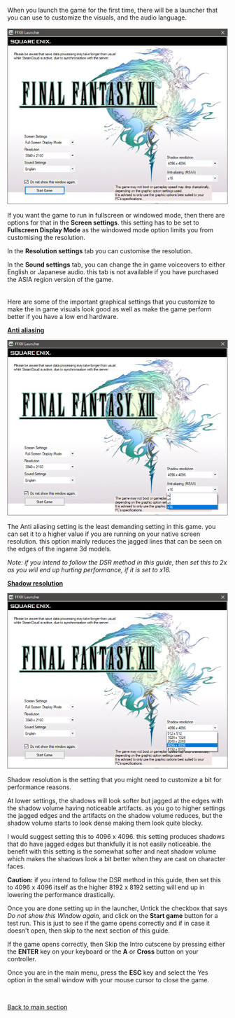 When you launch the game for the first time, there will be a launcher that you can use to customize the visuals, and the audio language.
<br><br>
![img](images/launcher/launcher.png)

If you want the game to run in fullscreen or windowed mode, then there are options for that in the **Screen settings**. this setting has to be set to **Fullscreen Display Mode** as the windowed mode option limits 
you from customising the resolution.

In the **Resolution settings** tab you can customise the resolution.

In the **Sound settings** tab, you can change the in game voiceovers to either English or Japanese audio. this tab is not available if you have purchased the ASIA region version of the game.
<br><br><br>
Here are some of the important graphical settings that you customize to make the in game visuals look good as well as make the game perform better if you have a low end hardware.
<br>

**<ins>Anti aliasing</ins>**

![img](images/launcher/launcher_aa.png)

The Anti aliasing setting is the least demanding setting in this game. you can set it to a higher value if you are running on your native screen resolution. this option mainly reduces the jagged lines that can be seen on the edges of the ingame 3d models.

*Note: if you intend to follow the DSR method in this guide, then set this to 2x as you will end up hurting performance, if it is set to x16.*
<br>

**<ins>Shadow resolution</ins>**

![img](images/launcher/launcher_sr.png)

Shadow resolution is the setting that you might need to customize a bit for performance reasons.

At lower settings, the shadows will look softer but jagged at the edges with the shadow volume having noticeable artifacts. as you go to higher settings the jagged edges and the artifacts on the shadow volume 
reduces, but the shadow volume starts to look dense making them look quite blocky.

I would suggest setting this to 4096 x 4096. this setting produces shadows that do have jagged edges but thankfully it is not easily noticeable. the benefit with this setting is the somewhat softer and neat 
shadow volume which makes the shadows look a bit better when they are cast on character faces.

**Caution:** if you intend to follow the DSR method in this guide, then set this to 4096 x 4096 itself as the higher 8192 x 8192 setting will end up in lowering the performance drastically.

Once you are done setting up in the launcher, Untick the checkbox that says *Do not show this Window again*, and click on the **Start game** button for a test run.
This is just to see if the game opens correctly and if in case it doesn't open, then skip to the next section of this guide.

If the game opens correctly, then Skip the Intro cutscene by pressing either the **ENTER** key on your keyboard or the **A** or **Cross** button on your controller.

Once you are in the main menu, press the **ESC** key and select the Yes option in the small window with your mouse cursor to close the game.

<br>

[Back to main section](index.md)
